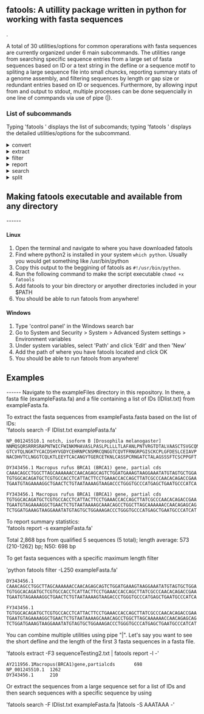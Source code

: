 <h2>fatools: A utillity package written in python for working with fasta sequences</h2>.

A total of 30 utilities/options for common operarations with fasta sequences are currently organized under 6 main subcommands.
The utilities range from searching specific sequence entries from a large set of fasta sequences based on 
ID or a text string in the defline or a sequence motif to spliting a large sequence file into small chuncks, 
reporting summary stats of a genome assembly, and filtering sequences by length or gap size or redundant entries based on ID or sequences. Furthermore, by allowing input from and output to stdout, multiple processes can be done sequencially in one line of commpands via use of pipe (|). 

### List of subcommands

Typing 'fatools ' displays the list of subcomands; typing 'fatools <subcommand>' displays the detailed utilities/options for the subcommand.

<details>
  <summary> convert </summary>
  
  **-r** print sequence in revevrse compliment. </br>
  
  **-N** convert all non-ACGT letters to N.</br>
  
  **-R** remove all non-ACGT letters.
  
  ---
</details>

<details>
  <summary> extract </summary>

 **-F N** extract the first N fasta entries. </br>
 
 **-B N** extract from the Nth entry to the last entry.</br>
 
 use '-B N -F M' to extract sequences from N to M enries (inclusive). </br>
 
**-I N** extract sequence from N bp to the end (1-based). </br>

**-E N** extract sequence up to to N bp (1-based).</br>

use '-I N -E M' to extract sequence from 'N to M' bp (inclusive). </br>
   
Note: The -I and -E options were designed for working with a single long sequences, even though they will work for multiple sequences by applying the same operation to all sequences. </br>
     
 ---
</details>

<details>
  <summary> filter </summary>
  
**-g N** skip sequences with N or more Ns by printing to STDERR. </br>
 
**-r 1/2** 1: skip redundant entry based ID by printing to STDERR; 2: keep redudant entries by adding 
 a serial number to the identical IDs to make each ID unique.</br>
 
**-R 1/N** skip redundant entries based on sequence by printing to STDERR. 
  1: use the entire sequence; N: use only the first and last N bases. </br>
 
**-l N** skip sequences shorter than N bp. </br>

**-L N** skip sequences longer than N bp.
use -l N -L M for sequences with length from N to M bp (inclusive).</br>

In all options, '-e' can be added to print the skipped entries in STDERR, which can be captured using 2>[skipped.fa].</br>

---
</details>

<details>
  <summary> report </summary>
  
  **-f** print fasta entries as in the input. </br>
  
  **-F** print fasta entries with all sequence in one line. </br>
  
  **-n** print sequences without the define. </br>
  
  **-d** print deflines in short form (part before the first space). </br>
  
  **-D** print deflines in the original form. </br>
  
  **-c** print the total number of fasta entries in the input. </br>
  
  **-l** print short defline +[\t] length. </br>
  
  **-L** print original defline +[\t] length. </br>
  
  **-s** print sequence summary statistics including N50. </br>
  
  **-S** print sequence summary statistics plus detailed gap info. </br>
  
  ---
</details>

<details>
  <summary> search </summary>
  
  **-s  string:** search for entries containing "string" in the sequence. </br>
  
  **-d  string:** search for entries containing "string" in the defline: Default is for exact match; use "/string" to search for entries with "string" as part of the ID. </br>     
  
  **-F  file:** search for sequences based on a list of IDs in the file (one ID/line).</br>
      Can use -D to specify delimiter in the defline. Default is space or '|' or end of line; </br>
      use -i to specify the field number, default is 1. </br>
      
  **-1**  print only the 1st match for -d and -s. </br>
  
  **-v**  use with -s, -d or -f to negate the search.</br>
  
  ---
</details>

<details>
  <summary> split </summary> 
  
 **-G N** split each of the sequences in the input file as non-gap fragments. </br> 
 "N" is the number of consecutive "N/n" base, default value is 1; </br>
 Use -G N with -t to  print just the gap positions.  </br>
 
**-n N** split the input sequences into chunks, each containing N fasta entries (the last chunk may be less). </br>

**-N N** split the input sequences into N chunks, each containing equal number of entries (last one may be smaller). </br>

**-M N** split the input sequences into chunks at ~N MB (million bp) in size (last chunk may be smaller). </br>

**-o file:** prefix for output files (serial numbers added to prefix; required).\n

---
</details>

<p><h2>Making fatools executable and available from any directory</h2>
------

#### Linux
1. Open the terminal and navigate to where you have downloaded fatools
2. Find where python2 is installed in your system `which python`. Usually you would get something like /usr/bin/python
3. Copy this output to the beggining of fatools as `#!/usr/bin/python`.
4. Run the following command to make the script executable `chmod +x fatools`
5. Add fatools to your bin directory or anyother directories included in your $PATH
6. You should be able to run fatools from anywhere!

#### Windows
1. Type 'control panel' in the Windows search bar
2. Go to System and Security > System > Advanced System settings > Environment variables
3. Under system variables, select 'Path' and click 'Edit' and then 'New'
4. Add the path of where you have fatools located and click OK
5. You should be able to run fatools from anywhere!


<p><h2>Examples</h2>
------
Navigate to the exampleFiles directory in this repository. In there, a fasta file (exampleFasta.fa) and a file containing a list of IDs (IDlist.txt) from exampleFasta.fa.

To extract the fasta sequences from exampleFasta.fasta based on the list of IDs:</br>
'fatools search -F IDlist.txt exampleFasta.fa' </br>

```
NP_001245510.1 notch, isoform B [Drosophila melanogaster]
NNMQSQRSRRRSRAPNTWICFWINKMHAVASLPASLPLLLLTLAFANLPNTVRGTDTALVAASCTSVGCQNG
GTCVTQLNGKTYCACDSHYVGDYCEHRNPCNSMRCQNGGTCQVTFRNGRPGISCKCPLGFDESLCEIAVP
NACDHVTCLNGGTCQLKTLEEYTCACANGYTGERCETKNLCASSPCRNGATCTALAGSSSFTCSCPPGFT... 

DY343456.1 Macropus rufus BRCA1 (BRCA1) gene, partial cds
CAAACAGCCTGGCTTAGCAAAAAACCAACAGAGCAGTCTGGATGAAAGTAAGGAAATATGTAGTGCTGGA
TGTGGCACAGATGCTCGTGCCACCTCATTACTTCCTGAAACCACCAGCTTATCGCCCAACACAGACCGAA
TGAATGTAGAAAAGGCTGAACTCTGTAATAAAAGTAAGACCCTGGGTGCCCATGAGCTGAATGCCCATCA 

FY343456.1 Macropus rufus BRCA1 (BRCA1) gene, partial cds
TGTGGCACAGATGCTCGTGCCACCTCATTACTTCCTGAAACCACCAGCTTATCGCCCAACACAGACCGAA
TGAATGTAGAAAAGGCTGAACTCTGTAATAAAAGCAAACAGCCTGGCTTAGCAAAAAACCAACAGAGCAG
TCTGGATGAAAGTAAGGAAATATGTAGTGCTGGAAAGACCCTGGGTGCCCATGAGCTGAATGCCCATCAT 
```

To report summary statistics:</br>
'fatools report -s exampleFasta.fa'</br>

Total 2,868 bps from qualified 5 sequences (5 total); length average: 573 (210-1262) bp; N50: 698 bp

To get fasta sequences with a specific maximum length filter

'python fatools filter -L250 exampleFasta.fa' </br>

```
DY343456.1
CAAACAGCCTGGCTTAGCAAAAAACCAACAGAGCAGTCTGGATGAAAGTAAGGAAATATGTAGTGCTGGA
TGTGGCACAGATGCTCGTGCCACCTCATTACTTCCTGAAACCACCAGCTTATCGCCCAACACAGACCGAA
TGAATGTAGAAAAGGCTGAACTCTGTAATAAAAGTAAGACCCTGGGTGCCCATGAGCTGAATGCCCATCA

FY343456.1
TGTGGCACAGATGCTCGTGCCACCTCATTACTTCCTGAAACCACCAGCTTATCGCCCAACACAGACCGAA
TGAATGTAGAAAAGGCTGAACTCTGTAATAAAAGCAAACAGCCTGGCTTAGCAAAAAACCAACAGAGCAG
TCTGGATGAAAGTAAGGAAATATGTAGTGCTGGAAAGACCCTGGGTGCCCATGAGCTGAATGCCCATCAT 
```

You can combine multiple utilities using pipe "|". Let's say you want to see the short defline and the length of the first 3 fasta sequences in a fasta file.

'fatools extract -F3 sequenceTesting2.txt  | fatools report -l -'

```
AY211956.1Macropus(BRCA1)gene,partialcds       698 
NP_001245510.1  1262 
DY343456.1      210
``` 

Or extract the sequences from a large sequence set for a list of IDs and then search sequences with a specific sequence by using

'fatools search -F IDlist.txt exampleFasta.fa |fatools -S AAATAAA -'
